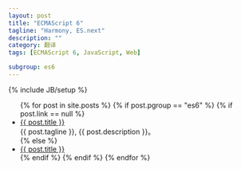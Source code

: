 ```yaml
---
layout: post
title: "ECMAScript 6"
tagline: "Harmony, ES.next"
description: ""
category: 翻译
tags: [ECMAScript 6, JavaScript, Web]

subgroup: es6
---
```

{% include JB/setup %}

<ul>
  {% for post in site.posts %}
    {% if post.pgroup == "es6" %}
      {% if post.link == null %}
        <li>
            <a href="{{ BASE_PATH }}{{ post.url }}">{{ post.title }}</a>
            <br>
            <span>{{ post.tagline }}, {{ post.description }}。</span>
        </li>
      {% else %}
        <li><a href="{{ post.link }}" target="_blank">{{ post.title }}</a></li>
      {% endif %}
    {% endif %}
  {% endfor %}
</ul>